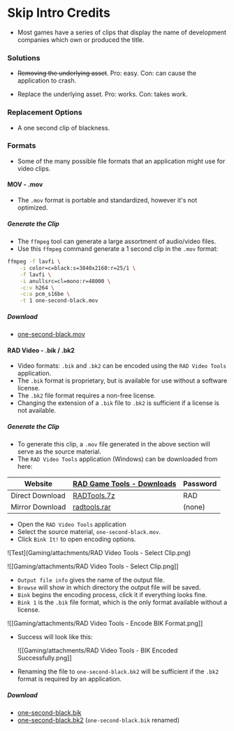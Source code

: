 # Skip Intro Credits

- Most games have a series of clips that display the name of development companies which own or produced the title.

### Solutions

- ~~Removing the underlying asset~~.
	  Pro: easy.
	  Con: can cause the application to crash.

- Replace the underlying asset.
	  Pro: works.
	  Con: takes work.

### Replacement Options

- A one second clip of blackness.

### Formats

- Some of the many possible file formats that an application might use for video clips.

#### MOV - .mov
- The `.mov` format is portable and standardized, however it's not optimized.

##### Generate the Clip
- The `ffmpeg` tool can generate a large assortment of audio/video files.
- Use this `ffmpeg` command generate a 1 second clip in the `.mov` format:
```bash
ffmpeg -f lavfi \
	-i color=c=black:s=3840x2160:r=25/1 \
	-f lavfi \
	-i anullsrc=cl=mono:r=48000 \
	-c:v h264 \
	-c:a pcm_s16be \
	-t 1 one-second-black.mov
```

##### Download
- [one-second-black.mov](https://mega.nz/file/vNYU0IpT#6WKzEqy---eWrykLx8YiJgM278rjZTwE_ojjik1maMQ)

#### RAD Video - .bik / .bk2
- Video formats: `.bik` and `.bk2` can be encoded using the `RAD Video Tools` application.
- The `.bik` format is proprietary, but is available for use without a software license.
- The `.bk2` file format requires a non-free license.
- Changing the extension of a `.bik` file to `.bk2` is sufficient if a license is not available.

##### Generate the Clip
- To generate this clip, a `.mov` file generated in the above section will serve as the source material.
- The `RAD Video Tools` application (Windows) can be downloaded from here:

| Website         | [RAD Game Tools - Downloads](http://www.radgametools.com/bnkdown.htm)                                   | Password |
|-----------------|---------------------------------------------------------------------------|----------|
| Direct Download | [RADTools.7z](http://www.radgametools.com/down/Bink/RADTools.7z)                         | RAD      |
| Mirror Download | [radtools.rar](https://mega.nz/file/KY5yxLhJ#TeMMcgHpUnxaTuorL0Oem1owhtu1vi-EOAUe9iE7iVw) | (none)   |


- Open the `RAD Video Tools` application
- Select the source material, `one-second-black.mov`.
- Click `Bink It!` to open encoding options.

![Test](Gaming/attachments/RAD Video Tools - Select Clip.png)

![[Gaming/attachments/RAD Video Tools - Select Clip.png]]

- `Output file info` gives the name of the output file.
- `Browse` will show in which directory the output file will be saved.
- `Bink` begins the encoding process, click it if everything looks fine.
- `Bink 1` is the `.bik` file format, which is the only format available without a license.
  
![[Gaming/attachments/RAD Video Tools - Encode BIK Format.png]]

- Success will look like this:
  
  ![[Gaming/attachments/RAD Video Tools - BIK Encoded Successfully.png]]

- Renaming the file to `one-second-black.bk2` will be sufficient if the `.bk2` format is required by an application.

##### Download
- [one-second-black.bik](https://mega.nz/file/rV5FRaba#fIMlBaMkqtN4gnjOfK9clAUP3DTFqqDsJCvOFA3BIHg)
- [one-second-black.bk2](https://mega.nz/file/WUYykSxY#fIMlBaMkqtN4gnjOfK9clAUP3DTFqqDsJCvOFA3BIHg) (`one-second-black.bik` renamed)
